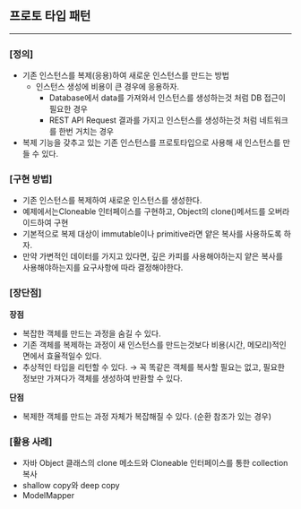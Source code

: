 ## 프로토 타입 패턴

---

### [정의]

- 기존 인스턴스를 복제(응용)하여 새로운 인스턴스를 만드는 방법
    - 인스턴스 생성에 비용이 큰 경우에 응용하자.
        - Database에서 data를 가져와서 인스턴스를 생성하는것 처럼 DB 접근이 필요한 경우
        - REST API Request 결과를 가지고 인스턴스를 생성하는것 처럼 네트워크를 한번 거치는 경우
- 복제 기능을 갖추고 있는 기존 인스턴스를 프로토타입으로 사용해 새 인스턴스를 만들 수 있다.

### [구현 방법]

- 기존 인스턴스를 복제하여 새로운 인스턴스를 생성한다.
- 예제에서는Cloneable 인터페이스를 구현하고, Object의 clone()메서드를 오버라이드하여 구현
- 기본적으로 복제 대상이 immutable이나 primitive라면 얕은 복사를 사용하도록 하자.
- 만약 가변적인 데이터를 가지고 있다면, 깊은 카피를 사용해야하는지 얕은 복사를 사용해야하는지를 요구사항에 따라 결정해야한다.

### [장단점]

**장점**

- 복잡한 객체를 만드는 과정을 숨길 수 있다.
- 기존 객체를 복제하는 과정이 새 인스턴스를 만드는것보다 비용(시간, 메모리)적인 면에서 효율적일수 있다.
- 추상적인 타입을 리턴할 수 있다. → 꼭 똑같은 객체를 복사할 필요는 없고, 필요한 정보만 가져다가 객체를 생성하여 반환할 수 있다.

**단점**

- 복제한 객체를 만드는 과정 자체가 복잡해질 수 있다. (순환 참조가 있는 경우)

### [활용 사례]

- 자바 Object 클래스의 clone 메소드와 Cloneable 인터페이스를 통한 collection 복사
- shallow copy와 deep copy
- ModelMapper